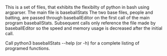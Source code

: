 This is a set of files, that exhibits the flexibilty of python in bash using argparser. 
The main file is baseballStats
The two base files, people and batting, are passed through baseballEditor on the first call of the main program baseballStats. 
Subsequent calls only reference the file made by baseballEditor so the speed and memory usage is decreased after the initial call. 

Call python3 baseballStats --help (or -h) for a complete listing of programed functions. 

